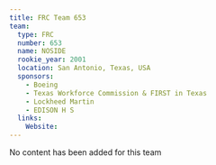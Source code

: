 ```yaml
---
title: FRC Team 653
team:
  type: FRC
  number: 653
  name: NOSIDE
  rookie_year: 2001
  location: San Antonio, Texas, USA
  sponsors:
    - Boeing
    - Texas Workforce Commission & FIRST in Texas
    - Lockheed Martin
    - EDISON H S
  links:
    Website: 
---
```

No content has been added for this team